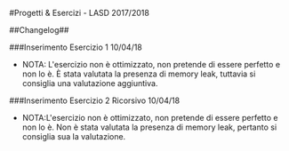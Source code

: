 #Progetti & Esercizi - LASD 2017/2018



##Changelog##

###Inserimento Esercizio 1 10/04/18
- NOTA: L'esercizio non è ottimizzato, non pretende di essere perfetto e non lo è.
È stata valutata la presenza di memory leak, tuttavia si consiglia una valutazione aggiuntiva.

###Inserimento Esercizio 2 Ricorsivo 10/04/18
- NOTA:L'esercizio non è ottimizzato, non pretende di essere perfetto e non lo è. 
Non è stata valutata la presenza di memory leak, pertanto si consiglia sua la valutazione.
